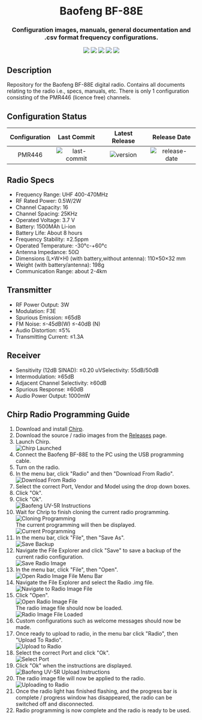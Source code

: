 <h1 align="center">Baofeng BF-88E</h1>
<h3 align="center">Configuration images, manuals, general documentation and .csv format frequency configurations.</h3>

<p align="center">
  <img src="https://img.shields.io/github/last-commit/SamuelNetherway460/Baofeng-BF-88E">
  <img src="https://img.shields.io/github/v/release/SamuelNetherway460/Baofeng-BF-88E">
  <img src="https://img.shields.io/github/release-date/SamuelNetherway460/Baofeng-BF-88E">
  <img src="https://img.shields.io/github/issues/SamuelNetherway460/Baofeng-BF-88E">
  <img src="https://img.shields.io/github/downloads/SamuelNetherway460/Baofeng-BF-88E/total">
</p>

## Description
Repository for the Baofeng BF-88E digital radio. Contains all documents relating to the radio i.e., specs, manuals, etc. There is only 1 configuration consisting of the PMR446 (licence free) channels.

## Configuration Status
| Configuration | Last Commit | Latest Release | Release Date |
| :---: | :---: | :---: | :---: |
| PMR446        | ![last-commit](https://img.shields.io/github/last-commit/SamuelNetherway460/Baofeng-BF-88E/Config-PMR446) | ![version](https://img.shields.io/badge/release-PMR446--vX.X.X-blue) | ![release-date](https://img.shields.io/badge/release%20date-XX--XX--XXXX-red) |

## Radio Specs
- Frequency Range: UHF 400-470MHz
- RF Rated Power: 0.5W/2W
- Channel Capacity: 16
- Channel Spacing: 25KHz
- Operated Voltage: 3.7 V
- Battery: 1500MAh Li-ion
- Battery Life: About 8 hours
- Frequency Stability: ±2.5ppm
- Operated Temperature: -30°c-+60°c
- Antenna Impedance: 50Ω
- Dimensions (L×W×H) (with battery,without antenna): 110×50×32 mm
- Weight (with battery/antenna): 198g
- Communication Range: about 2-4km

## Transmitter
- RF Power Output: 3W
- Modulation: F3E
- Spurious Emission: ≤65dB
- FM Noise: ≤-45dB(W) ≤-40dB (N)
- Audio Distortion: ≤5%
- Transmitting Current: ≤1.3A

## Receiver
- Sensitivity (12dB SINAD): ≤0.20 uVSelectivity: 55dB/50dB
- Intermodulation: ≥65dB
- Adjacent Channel Selectivity: ≥60dB
- Spurious Response: ≥60dB
- Audio Power Output: 1000mW

## Chirp Radio Programming Guide
1. Download and install [Chirp](https://chirp.danplanet.com/projects/chirp/wiki/Home).
2. Download the source / radio images from the [Releases](https://github.com/SamuelNetherway460/Baofeng-BF-88E/releases) page.
3. Launch Chirp.  
![Chirp Launched](https://github.com/SamuelNetherway460/Baofeng-BF-88E/blob/Documentation/res/Chirp%20Launched.png)
4. Connect the Baofeng BF-88E to the PC using the USB programming cable.
5. Turn on the radio.
6. In the menu bar, click "Radio" and then "Download From Radio".  
![Download From Radio](https://github.com/SamuelNetherway460/Baofeng-BF-88E/blob/Documentation/res/Download%20From%20Radio.png)
7. Select the correct Port, Vendor and Model using the drop down boxes.
8. Click "Ok".
9. Click "Ok".  
![Baofeng UV-5R Instructions](https://github.com/SamuelNetherway460/Baofeng-BF-88E/blob/Documentation/res/Baofeng%20UV-5R%20Instructions.png)
10. Wait for Chrip to finish cloning the current radio programming.  
![Cloning Programming](https://github.com/SamuelNetherway460/Baofeng-BF-88E/blob/Documentation/res/Cloning%20Programming.png)  
    The current programming will then be displayed.  
![Current Programming](https://github.com/SamuelNetherway460/Baofeng-BF-88E/blob/Documentation/res/Current%20Programming.png)
11. In the menu bar, click "File", then "Save As".  
![Save Backup](https://github.com/SamuelNetherway460/Baofeng-BF-88E/blob/Documentation/res/Save%20Backup.png)
12. Navigate the File Explorer and click "Save" to save a backup of the current radio configuration.  
![Save Radio Image](https://github.com/SamuelNetherway460/Baofeng-BF-88E/blob/Documentation/res/Save%20Radio%20Image.png)
13. In the menu bar, click "File", then "Open".  
![Open Radio Image File Menu Bar](https://github.com/SamuelNetherway460/Baofeng-BF-88E/blob/Documentation/res/Open%20Radio%20Image%20File%20Menu%20Bar.png)
14. Navigate the File Explorer and select the Radio .img file.  
![Navigate to Radio Image File](https://github.com/SamuelNetherway460/Baofeng-BF-88E/blob/Documentation/res/Navigate%20to%20Radio%20Image%20File.png)
15. Click "Open".  
![Open Radio Image File](https://github.com/SamuelNetherway460/Baofeng-BF-88E/blob/Documentation/res/Open%20Radio%20Image%20File.png)  
The radio image file should now be loaded.  
![Radio Image File Loaded](https://github.com/SamuelNetherway460/Baofeng-BF-88E/blob/Documentation/res/Radio%20Image%20File%20Loaded.png)
16. Custom configurations such as welcome messages should now be made.
17. Once ready to upload to radio, in the menu bar click "Radio", then "Upload To Radio".  
![Upload to Radio](https://github.com/SamuelNetherway460/Baofeng-BF-88E/blob/Documentation/res/Upload%20to%20Radio.png)
18. Select the correct Port and click "Ok".  
![Select Port](https://github.com/SamuelNetherway460/Baofeng-BF-88E/blob/Documentation/res/Select%20Port.png)
19. Click "Ok" when the instructions are displayed.  
![Baofeng UV-5R Upload Instructions](https://github.com/SamuelNetherway460/Baofeng-BF-88E/blob/Documentation/res/Baofeng%20UV-5R%20Upload%20Instructions.png)
21. The radio image file will now be applied to the radio.  
![Uploading to Radio](https://github.com/SamuelNetherway460/Baofeng-BF-88E/blob/Documentation/res/Uploading%20to%20Radio.png)
23. Once the radio light has finished flashing, and the progress bar is complete / progress window has disappeared, the radio can be switched off and disconnected.
24. Radio programming is now complete and the radio is ready to be used.
